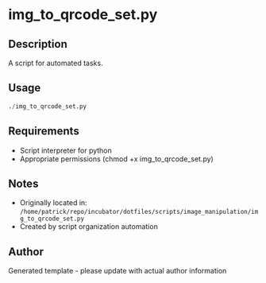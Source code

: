 # img_to_qrcode_set.py

## Description
A script for automated tasks.

## Usage
```python
./img_to_qrcode_set.py
```

## Requirements
- Script interpreter for python
- Appropriate permissions (chmod +x img_to_qrcode_set.py)

## Notes
- Originally located in: `/home/patrick/repo/incubator/dotfiles/scripts/image_manipulation/img_to_qrcode_set.py`
- Created by script organization automation

## Author
Generated template - please update with actual author information
